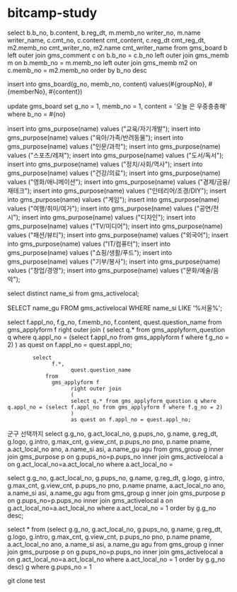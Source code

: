 # bitcamp-study
<!-- 게시글 셀렉트  -->
select
		b.b_no,
		b.content,
		b.reg_dt,
		m.memb_no writer_no,
		m.name writer_name,
		c.cmt_no,
		c.content cmt_content,
		c.reg_dt cmt_reg_dt,
		m2.memb_no cmt_writer_no,
		m2.name cmt_writer_name
	from
	   gms_board b
		left outer join gms_comment c on b.b_no = c.b_no
		left outer join gms_memb m on b.memb_no = m.memb_no
		left outer join gms_memb m2 on c.memb_no = m2.memb_no
    order by
      b_no desc

<!-- 게시글 인서트 -->
insert into gms_board(g_no, memb_no, content)
values(#{groupNo}, #{memberNo}, #{content})

<!-- 게시글 업데이트 -->
update gms_board set
      g_no = 1,
      memb_no = 1,
      content = '오늘 은 우중충충해'
    where
      b_no = #{no}

<!-- 모임목적 인서트문 -->
insert into gms_purpose(name) values ("교육/자기개발");
insert into gms_purpose(name) values ("육아/가족/반려동물");
insert into gms_purpose(name) values ("인문/과학");
insert into gms_purpose(name) values ("스포츠/레져");
insert into gms_purpose(name) values ("도서/독서");
insert into gms_purpose(name) values ("정치/사회/역사");
insert into gms_purpose(name) values ("건강/의료");
insert into gms_purpose(name) values ("영화/애니메이션");
insert into gms_purpose(name) values ("경제/금융/재테크");
insert into gms_purpose(name) values ("인테리어/조경/DIY");
insert into gms_purpose(name) values ("게임");
insert into gms_purpose(name) values ("여행/취미/여가");
insert into gms_purpose(name) values ("공연/전시");
insert into gms_purpose(name) values ("디자인");
insert into gms_purpose(name) values ("TV/미디어");
insert into gms_purpose(name) values ("패션/뷰티");
insert into gms_purpose(name) values ("외국어");
insert into gms_purpose(name) values ("IT/컴퓨터");
insert into gms_purpose(name) values ("쇼핑/생활/푸드");
insert into gms_purpose(name) values ("기부/봉사");
insert into gms_purpose(name) values ("창업/경영");
insert into gms_purpose(name) values ("문화/예술/음악");


<!-- 시 목록 셀렉트 -->
select distinct name_si from gms_activelocal;
<!-- 시에 해당하는 군구 셀렉트 -->
SELECT name_gu FROM gms_activelocal WHERE name_si LIKE '%서울%';


<!-- 신청서 가져 오기  -->
select
      f.appl_no,
			f.g_no,
			f.memb_no,
			f.content,
			quest.question_name
    from
      gms_applyform f
			right outer join
			(
			select q.* from gms_applyform_question q where q.appl_no = (select f.appl_no from gms_applyform f where f.g_no = 2)
			)
			as quest on f.appl_no = quest.appl_no;

			select
			      f.*,
						quest.question_name
			    from
			      gms_applyform f
						right outer join
						(
						select q.* from gms_applyform_question q where q.appl_no = (select f.appl_no from gms_applyform f where f.g_no = 2)
						)
						as quest on f.appl_no = quest.appl_no;



군구 선택까지
select
            g.g_no,
            g.act_local_no,
            g.pups_no,
            g.name,
            g.reg_dt,
            g.logo,
            g.intro,
            g.max_cnt,
            g.view_cnt,
            p.pups_no pno,
            p.name pname,
            a.act_local_no ano,
            a.name_si asi,
            a.name_gu agu
        from gms_group g
            inner join gms_purpose p on g.pups_no=p.pups_no
            inner join gms_activelocal a on g.act_local_no=a.act_local_no
        where
           a.act_local_no =



select
           g.g_no,
           g.act_local_no,
           g.pups_no,
           g.name,
           g.reg_dt,
           g.logo,
           g.intro,
           g.max_cnt,
           g.view_cnt,
           p.pups_no pno,
           p.name pname,
           a.act_local_no ano,
           a.name_si asi,
           a.name_gu agu
       from gms_group g
           inner join gms_purpose p on g.pups_no=p.pups_no
           inner join gms_activelocal a on g.act_local_no=a.act_local_no
       where
          a.act_local_no = 1
       order by
           g.g_no desc;




 select * from 
 (select
            g.g_no,
            g.act_local_no,
            g.pups_no,
            g.name,
            g.reg_dt,
            g.logo,
            g.intro,
            g.max_cnt,
            g.view_cnt,
            p.pups_no pno,
            p.name pname,
            a.act_local_no ano,
            a.name_si asi,
            a.name_gu agu
        from gms_group g
            inner join gms_purpose p on g.pups_no=p.pups_no
            inner join gms_activelocal a on g.act_local_no=a.act_local_no
        where
           a.act_local_no = 1
        order by
            g.g_no desc) g
						where g.pups_no = 1


git clone  test